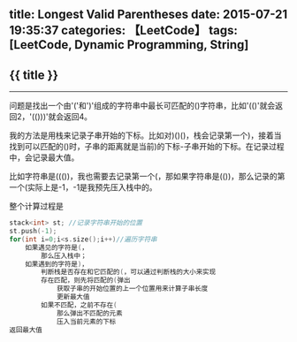 title: Longest Valid Parentheses
date: 2015-07-21 19:35:37
categories: 【LeetCode】
tags: [LeetCode, Dynamic Programming, String]
---
## {{ title }} ##

---

问题是找出一个由'('和')'组成的字符串中最长可匹配的()字符串，比如'(()'就会返回2，'(()))'就会返回4。

我的方法是用栈来记录子串开始的下标。比如对)()()，栈会记录第一个)，接着当找到可以匹配的()时，子串的距离就是当前)的下标-子串开始的下标。在记录过程中，会记录最大值。

比如字符串是((())，我也需要去记录第一个(，那如果字符串是(())，那么记录的第一个(实际上是-1，-1是我预先压入栈中的。

整个计算过程是

```C++
stack<int> st; //记录字符串开始的位置
st.push(-1);
for(int i=0;i<s.size();i++)//遍历字符串
	如果遇见的字符是(，
		那么压入栈中；
	如果遇到的字符是)，
		判断栈是否存在和它匹配的(，可以通过判断栈的大小来实现
		存在匹配，则先将匹配的(弹出
			获取子串的开始位置的上一个位置用来计算子串长度
			更新最大值
		如果不匹配，之前不存在(
			那么弹出不匹配的元素
			压入当前元素的下标
返回最大值
```
